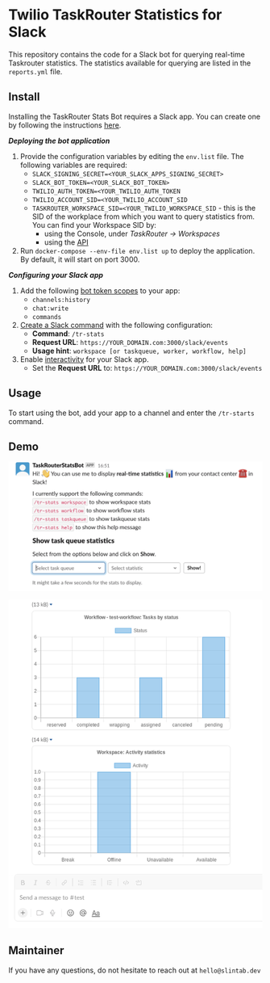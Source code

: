 # Twilio TaskRouter Statistics for Slack

This repository contains the code for a Slack bot for querying real-time Taskrouter statistics.
The statistics available for querying are listed in the `reports.yml` file.

## Install

Installing the TaskRouter Stats Bot requires a Slack app. You can create one by following the instructions [here](https://api.slack.com/apps). 

***Deploying the bot application***
1. Provide the configuration variables by editing the `env.list` file. The following variables are required:
   - `SLACK_SIGNING_SECRET=<YOUR_SLACK_APPS_SIGNING_SECRET>` 
   - `SLACK_BOT_TOKEN=<YOUR_SLACK_BOT_TOKEN>`
   - `TWILIO_AUTH_TOKEN=<YOUR_TWILIO_AUTH_TOKEN`
   - `TWILIO_ACCOUNT_SID=<YOUR_TWILIO_ACCOUNT_SID` 
   - `TASKROUTER_WORKSPACE_SID=<YOUR_TWILIO_WORKSPACE_SID` - this is the SID of the workplace from which you want to query statistics from. You can find your Workspace SID by:
     - using the Console, under *TaskRouter -> Workspaces*
     - using the [API](https://www.twilio.com/docs/taskrouter/api/workspace#list-all-workspaces)
2. Run `docker-compose --env-file env.list up` to deploy the application. By default, it will start on port 3000.

***Configuring your Slack app***
1. Add the following [bot token scopes](https://api.slack.com/scopes) to your app:
   - `channels:history`
   - `chat:write`
   - `commands`
2. [Create a Slack command](https://api.slack.com/interactivity/slash-commands#creating_commands) with the following configuration:
   - **Command**: `/tr-stats`
   - **Request URL**: `https://YOUR_DOMAIN.com:3000/slack/events`
   - **Usage hint**:  `workspace [or taskqueue, worker, workflow, help]` 
3. Enable [interactivity](https://api.slack.com/interactivity/handling#setup) for your Slack app.
   - Set the **Request URL** to: `https://YOUR_DOMAIN.com:3000/slack/events`

## Usage

To start using the bot, add your app to a channel and enter the `/tr-starts` command.

## Demo

![Bot Screenshot Prompt](images/screenshot_1.png)

![Bot Screenshot Results](images/screenshot_2.png)




## Maintainer
If you have any questions, do not hesitate to reach out at `hello@slintab.dev`